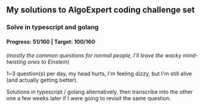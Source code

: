 ## My solutions to AlgoExpert coding challenge set

### Solve in typescript and golang

#### Progress: 51/160 | Target: 100/160

_(mostly the common questions for normal people, I'll leave the wacky mind-twisting ones to Einstein)_

1~3 question(s) per day, my head hurts, I'm feeling dizzy, but I'm still alive (and actually getting better).

Solutions in typescript / golang alternatively, then transcribe into the other one a few weeks later if I were going to revisit the same question.
